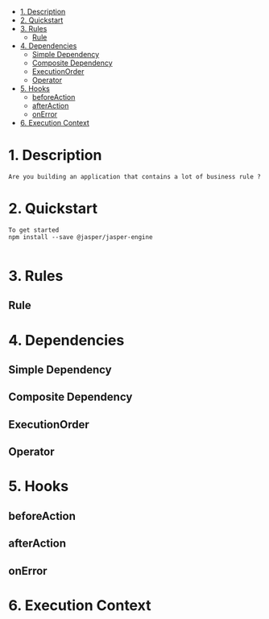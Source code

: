 - [1. Description](#1-description)
- [2. Quickstart](#2-quickstart)
- [3. Rules](#3-rules)
  - [Rule](#rule)
- [4. Dependencies](#4-dependencies)
  - [Simple Dependency](#simple-dependency)
  - [Composite Dependency](#composite-dependency)
  - [ExecutionOrder](#executionorder)
  - [Operator](#operator)
- [5. Hooks](#5-hooks)
  - [beforeAction](#beforeaction)
  - [afterAction](#afteraction)
  - [onError](#onerror)
- [6. Execution Context](#6-execution-context)


# 1. Description
    Are you building an application that contains a lot of business rule ?   

# 2. Quickstart
    To get started  
    npm install --save @jasper/jasper-engine  

```typescript


```

# 3. Rules
## Rule

# 4. Dependencies
## Simple Dependency

## Composite Dependency

## ExecutionOrder

## Operator

# 5. Hooks
## beforeAction  
## afterAction  
## onError  

# 6. Execution Context

